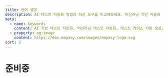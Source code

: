 ```yaml
---
title: 용어 설명
description: AI 테스트 자동화 방법과 최신 도구를 비교해보세요. 머신러닝 기반 자동화 테스트로 QA 효율성을 높이는 방법을 알아봅니다.
meta:
  - name: keywords
    content: AI 기반 테스트 자동화, 머신러닝 테스트 자동화, 테스트 케이스 자동 생성, AI QA 도구, 자동화 테스트 솔루션, AI를 활용한 테스트 자동화 방법
  - property: og:image
    content: https://doc.empasy.com/images/empasy-logo.svg
sort: 2
---
```


# 준비중

